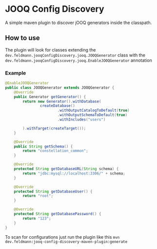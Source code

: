 # JOOQ Config Discovery

A simple maven plugin to discover jOOQ generators inside the classpath. 


## How to use
The plugin will look for classes extending the `dev.feldmann.jooqConfigDiscovery.jooq.JOOQGenerator` class with the `dev.feldmann.jooqConfigDiscovery.jooq.EnableJOOQGenerator` annotation  
### Example
```java
@EnableJOOQGenerator
public class JOOQGenerator extends JOOQGenerator {
    @Override
    public Generator getGenerator() {
        return new Generator().withDatabase(
                createDatabase()
                        .withOutputCatalogToDefault(true)
                        .withOutputSchemaToDefault(true)
                        .withIncludes("users")

        ).withTarget(createTarget());
    }

    @Override
    public String getSchema() {
        return "constellation_common";
    }

    @Override
    protected String getDatabaseURL(String schema) {
        return "jdbc:mysql://localhost:3306/" + schema;
    }

    @Override
    protected String getDatabaseUser() {
        return "root";
    }

    @Override
    protected String getDatabasePassword() {
        return "123";
    }
}
```

To scan for configurations just run the plugin like this
`mvn dev.feldmann:jooq-config-discovery-maven-plugin:generate
`
